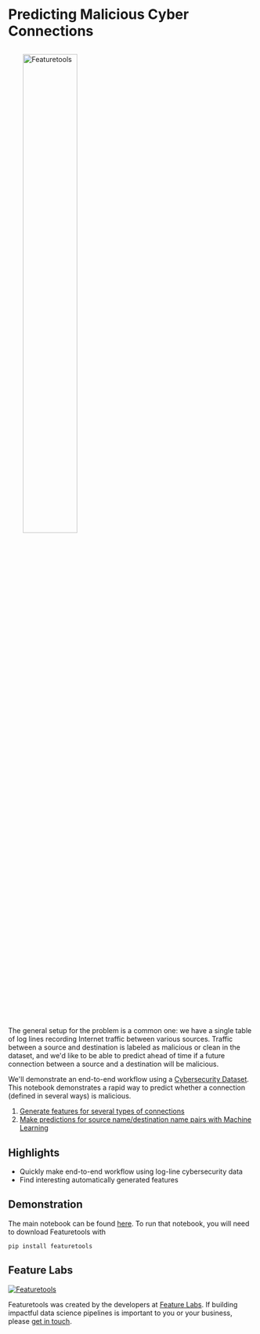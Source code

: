 # Predicting Malicious Cyber Connections
<p style="margin:30px">
    <img style="display:inline; margin-right:50px" width=50% src="https://www.featuretools.com/wp-content/uploads/2017/12/FeatureLabs-Logo-Tangerine-800.png" alt="Featuretools" />
</p>

The general setup for the problem is a common one: we have a single table of log lines recording Internet traffic between various sources. Traffic between a source and destination is labeled as malicious or clean in the dataset, and we'd like to be able to predict ahead of time if a future connection between a source and a destination will be malicious.

We'll demonstrate an end-to-end workflow using a [Cybersecurity Dataset](). This notebook demonstrates a rapid way to predict whether a connection (defined in several ways) is malicious.

1. [Generate features for several types of connections](Create%20Feature%20Matrices%20from%20LL%20Cyber%20Data.ipynb)
2. [Make predictions for source name/destination name pairs with Machine Learning](Predicting%20Malicious%20Cyber%20Connections%20with%20Featuretools.ipynb)

## Highlights
* Quickly make end-to-end workflow using log-line cybersecurity data
* Find interesting automatically generated features

## Demonstration
The main notebook can be found [here](). To run that notebook, you will need to download Featuretools with
```
pip install featuretools
```

## Feature Labs
<a href="https://www.featurelabs.com/">
    <img src="http://www.featurelabs.com/wp-content/uploads/2017/12/logo.png" alt="Featuretools" />
</a>

Featuretools was created by the developers at [Feature Labs](https://www.featurelabs.com/). If building impactful data science pipelines is important to you or your business, please [get in touch](https://www.featurelabs.com/contact.html).
